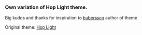 ### Own variation of Hop Light theme.

Big kudos and thanks for inspiration to [bubersson](https://marketplace.visualstudio.com/publishers/bubersson) author of theme

Original theme:
[Hop Light](https://marketplace.visualstudio.com/items?itemName=bubersson.theme-hop-light)
